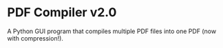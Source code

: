 # PDF Compiler v2.0
A Python GUI program that compiles multiple PDF files into one PDF (now with compression!).
